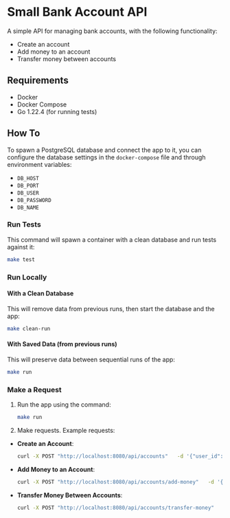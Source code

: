 # Small Bank Account API

A simple API for managing bank accounts, with the following functionality:
- Create an account
- Add money to an account
- Transfer money between accounts

## Requirements
- Docker
- Docker Compose
- Go 1.22.4 (for running tests)

## How To

To spawn a PostgreSQL database and connect the app to it, you can configure the database settings in the `docker-compose` file and through environment variables:

- `DB_HOST`
- `DB_PORT`
- `DB_USER`
- `DB_PASSWORD`
- `DB_NAME`

### Run Tests
This command will spawn a container with a clean database and run tests against it:
```bash
make test
```

### Run Locally

#### With a Clean Database
This will remove data from previous runs, then start the database and the app:
```bash
make clean-run
```

#### With Saved Data (from previous runs)
This will preserve data between sequential runs of the app:
```bash
make run
```

### Make a Request

1. Run the app using the command:
   ```bash
   make run
   ```
2. Make requests. Example requests:

- **Create an Account**:
  ```bash
  curl -X POST "http://localhost:8080/api/accounts"   -d '{"user_id": "123e4567-e89b-12d3-a456-426614174000", "currency": "USD"}'
  ```

- **Add Money to an Account**:
  ```bash
  curl -X POST "http://localhost:8080/api/accounts/add-money"   -d '{"user_id": "123e4567-e89b-12d3-a456-426614174000", "account_id": "d1f75516-0526-4c07-bd5b-eebb0feec2a0", "currency": "USD", "amount": 1}'
  ```

- **Transfer Money Between Accounts**:
  ```bash
  curl -X POST "http://localhost:8080/api/accounts/transfer-money"   -d '{"user_id": "123e4567-e89b-12d3-a456-426614174000", "source_account_id": "d1f75516-0526-4c07-bd5b-eebb0feec2a0", "target_account_id": "d8b4dcff-8b69-4ce7-8db4-e3d9ae412dc1", "currency": "USD", "amount": 1}'
  ```
